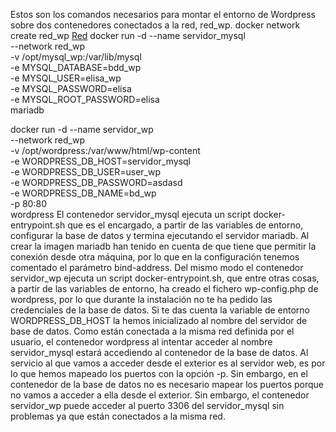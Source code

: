 Estos son los comandos necesarios para montar el entorno de Wordpress sobre dos contenedores conectados a la red, red_wp.
docker network create red_wp 
[Red](Imagenes/RedContenedor.png)
docker run -d --name servidor_mysql \
             --network red_wp \
             -v /opt/mysql_wp:/var/lib/mysql \
             -e MYSQL_DATABASE=bdd_wp \
             -e MYSQL_USER=elisa_wp \
             -e MYSQL_PASSWORD=elisa\
             -e MYSQL_ROOT_PASSWORD=elisa \
             mariadb
            
docker run -d --name servidor_wp \
             --network red_wp \
             -v /opt/wordpress:/var/www/html/wp-content \
             -e WORDPRESS_DB_HOST=servidor_mysql \
             -e WORDPRESS_DB_USER=user_wp \
             -e WORDPRESS_DB_PASSWORD=asdasd \
             -e WORDPRESS_DB_NAME=bd_wp \
             -p 80:80  
             wordpress
El contenedor servidor_mysql ejecuta un script docker-entrypoint.sh que es el encargado, a partir de las variables de entorno, configurar la base de datos y termina ejecutando el servidor mariadb.
Al crear la imagen mariadb han tenido en cuenta de que tiene que permitir la conexión desde otra máquina, por lo que en la configuración tenemos comentado el parámetro bind-address.
Del mismo modo el contenedor servidor_wp ejecuta un script docker-entrypoint.sh, que entre otras cosas, a partir de las variables de entorno, ha creado el fichero wp-config.php de wordpress, por lo que durante la instalación no te ha pedido las credenciales de la base de datos.
Si te das cuenta la variable de entorno WORDPRESS_DB_HOST la hemos inicializado al nombre del servidor de base de datos. Como están conectada a la misma red definida por el usuario, el contenedor wordpress al intentar acceder al nombre servidor_mysql estará accediendo al contenedor de la base de datos.
Al servicio al que vamos a acceder desde el exterior es al servidor web, es por lo que hemos mapeado los puertos con la opción -p. Sin embargo, en el contenedor de la base de datos no es necesario mapear los puertos porque no vamos a acceder a ella desde el exterior. Sin embargo, el contenedor servidor_wp puede acceder al puerto 3306 del servidor_mysql sin problemas ya que están conectados a la misma red.


